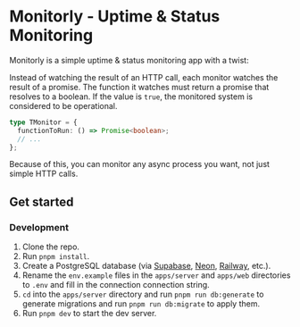 # Monitorly - Uptime & Status Monitoring

Monitorly is a simple uptime & status monitoring app with a twist:

Instead of watching the result of an HTTP call, each monitor watches the result of a promise. The function it watches must return a promise that resolves to a boolean. If the value is `true`, the monitored system is considered to be operational.

```ts
type TMonitor = {
  functionToRun: () => Promise<boolean>;
  // ...
};
```

Because of this, you can monitor any async process you want, not just simple HTTP calls.

## Get started

### Development

1. Clone the repo.
2. Run `pnpm install`.
3. Create a PostgreSQL database (via [Supabase](https://supabase.com/), [Neon](https://neon.tech/), [Railway](https://railway.app/), etc.).
4. Rename the `env.example` files in the `apps/server` and `apps/web` directories to `.env` and fill in the connection connection string.
5. `cd` into the `apps/server` directory and run `pnpm run db:generate` to generate migrations and run `pnpm run db:migrate` to apply them.
6. Run `pnpm dev` to start the dev server.
